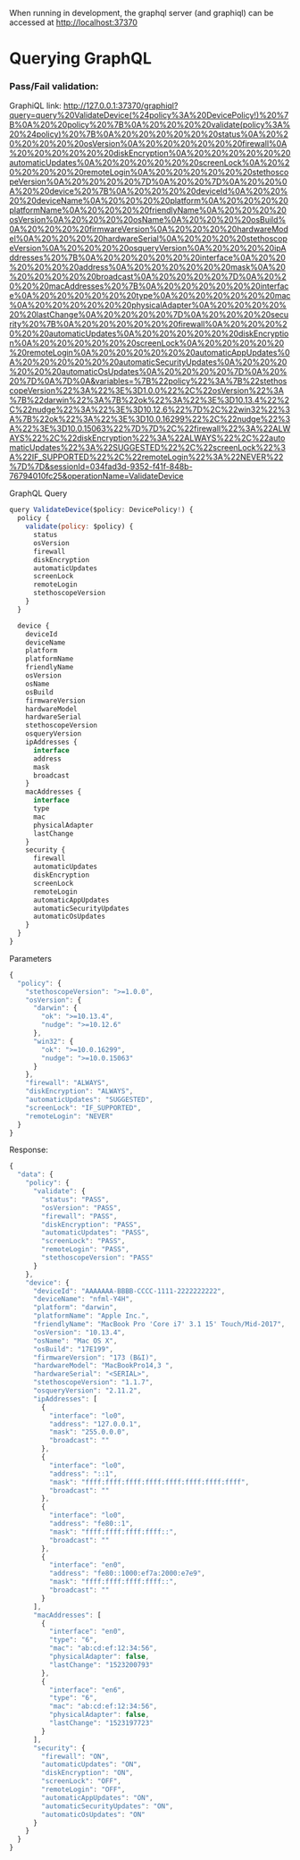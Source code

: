 When running in development, the graphql server (and graphiql) can be accessed at [http://localhost:37370](http://localhost:37370)

# Querying GraphQL

### Pass/Fail validation:

GraphiQL link: http://127.0.0.1:37370/graphiql?query=query%20ValidateDevice(%24policy%3A%20DevicePolicy!)%20%7B%0A%20%20policy%20%7B%0A%20%20%20%20validate(policy%3A%20%24policy)%20%7B%0A%20%20%20%20%20%20status%0A%20%20%20%20%20%20osVersion%0A%20%20%20%20%20%20firewall%0A%20%20%20%20%20%20diskEncryption%0A%20%20%20%20%20%20automaticUpdates%0A%20%20%20%20%20%20screenLock%0A%20%20%20%20%20%20remoteLogin%0A%20%20%20%20%20%20stethoscopeVersion%0A%20%20%20%20%7D%0A%20%20%7D%0A%20%20%0A%20%20device%20%7B%0A%20%20%20%20deviceId%0A%20%20%20%20deviceName%0A%20%20%20%20platform%0A%20%20%20%20platformName%0A%20%20%20%20friendlyName%0A%20%20%20%20osVersion%0A%20%20%20%20osName%0A%20%20%20%20osBuild%0A%20%20%20%20firmwareVersion%0A%20%20%20%20hardwareModel%0A%20%20%20%20hardwareSerial%0A%20%20%20%20stethoscopeVersion%0A%20%20%20%20osqueryVersion%0A%20%20%20%20ipAddresses%20%7B%0A%20%20%20%20%20%20interface%0A%20%20%20%20%20%20address%0A%20%20%20%20%20%20mask%0A%20%20%20%20%20%20broadcast%0A%20%20%20%20%7D%0A%20%20%20%20macAddresses%20%7B%0A%20%20%20%20%20%20interface%0A%20%20%20%20%20%20type%0A%20%20%20%20%20%20mac%0A%20%20%20%20%20%20physicalAdapter%0A%20%20%20%20%20%20lastChange%0A%20%20%20%20%7D%0A%20%20%20%20security%20%7B%0A%20%20%20%20%20%20firewall%0A%20%20%20%20%20%20automaticUpdates%0A%20%20%20%20%20%20diskEncryption%0A%20%20%20%20%20%20screenLock%0A%20%20%20%20%20%20remoteLogin%0A%20%20%20%20%20%20automaticAppUpdates%0A%20%20%20%20%20%20automaticSecurityUpdates%0A%20%20%20%20%20%20automaticOsUpdates%0A%20%20%20%20%7D%0A%20%20%7D%0A%7D%0A&variables=%7B%22policy%22%3A%7B%22stethoscopeVersion%22%3A%22%3E%3D1.0.0%22%2C%22osVersion%22%3A%7B%22darwin%22%3A%7B%22ok%22%3A%22%3E%3D10.13.4%22%2C%22nudge%22%3A%22%3E%3D10.12.6%22%7D%2C%22win32%22%3A%7B%22ok%22%3A%22%3E%3D10.0.16299%22%2C%22nudge%22%3A%22%3E%3D10.0.15063%22%7D%7D%2C%22firewall%22%3A%22ALWAYS%22%2C%22diskEncryption%22%3A%22ALWAYS%22%2C%22automaticUpdates%22%3A%22SUGGESTED%22%2C%22screenLock%22%3A%22IF_SUPPORTED%22%2C%22remoteLogin%22%3A%22NEVER%22%7D%7D&sessionId=034fad3d-9352-f41f-848b-76794010fc25&operationName=ValidateDevice

GraphQL Query

```javascript
query ValidateDevice($policy: DevicePolicy!) {
  policy {
    validate(policy: $policy) {
      status
      osVersion
      firewall
      diskEncryption
      automaticUpdates
      screenLock
      remoteLogin
      stethoscopeVersion
    }
  }

  device {
    deviceId
    deviceName
    platform
    platformName
    friendlyName
    osVersion
    osName
    osBuild
    firmwareVersion
    hardwareModel
    hardwareSerial
    stethoscopeVersion
    osqueryVersion
    ipAddresses {
      interface
      address
      mask
      broadcast
    }
    macAddresses {
      interface
      type
      mac
      physicalAdapter
      lastChange
    }
    security {
      firewall
      automaticUpdates
      diskEncryption
      screenLock
      remoteLogin
      automaticAppUpdates
      automaticSecurityUpdates
      automaticOsUpdates
    }
  }
}

```

Parameters

```javascript
{
  "policy": {
    "stethoscopeVersion": ">=1.0.0",
    "osVersion": {
      "darwin": {
        "ok": ">=10.13.4",
        "nudge": ">=10.12.6"
      },
      "win32": {
        "ok": ">=10.0.16299",
        "nudge": ">=10.0.15063"
      }
    },
    "firewall": "ALWAYS",
    "diskEncryption": "ALWAYS",
    "automaticUpdates": "SUGGESTED",
    "screenLock": "IF_SUPPORTED",
    "remoteLogin": "NEVER"
  }
}
```

Response:

```javascript
{
  "data": {
    "policy": {
      "validate": {
        "status": "PASS",
        "osVersion": "PASS",
        "firewall": "PASS",
        "diskEncryption": "PASS",
        "automaticUpdates": "PASS",
        "screenLock": "PASS",
        "remoteLogin": "PASS",
        "stethoscopeVersion": "PASS"
      }
    },
    "device": {
      "deviceId": "AAAAAAA-BBBB-CCCC-1111-2222222222",
      "deviceName": "nfml-Y4H",
      "platform": "darwin",
      "platformName": "Apple Inc.",
      "friendlyName": "MacBook Pro 'Core i7' 3.1 15' Touch/Mid-2017",
      "osVersion": "10.13.4",
      "osName": "Mac OS X",
      "osBuild": "17E199",
      "firmwareVersion": "173 (B&I)",
      "hardwareModel": "MacBookPro14,3 ",
      "hardwareSerial": "<SERIAL>",
      "stethoscopeVersion": "1.1.7",
      "osqueryVersion": "2.11.2",
      "ipAddresses": [
        {
          "interface": "lo0",
          "address": "127.0.0.1",
          "mask": "255.0.0.0",
          "broadcast": ""
        },
        {
          "interface": "lo0",
          "address": "::1",
          "mask": "ffff:ffff:ffff:ffff:ffff:ffff:ffff:ffff",
          "broadcast": ""
        },
        {
          "interface": "lo0",
          "address": "fe80::1",
          "mask": "ffff:ffff:ffff:ffff::",
          "broadcast": ""
        },
        {
          "interface": "en0",
          "address": "fe80::1000:ef7a:2000:e7e9",
          "mask": "ffff:ffff:ffff:ffff::",
          "broadcast": ""
        }
      ],
      "macAddresses": [
        {
          "interface": "en0",
          "type": "6",
          "mac": "ab:cd:ef:12:34:56",
          "physicalAdapter": false,
          "lastChange": "1523200793"
        },
        {
          "interface": "en6",
          "type": "6",
          "mac": "ab:cd:ef:12:34:56",
          "physicalAdapter": false,
          "lastChange": "1523197723"
        }
      ],
      "security": {
        "firewall": "ON",
        "automaticUpdates": "ON",
        "diskEncryption": "ON",
        "screenLock": "OFF",
        "remoteLogin": "OFF",
        "automaticAppUpdates": "ON",
        "automaticSecurityUpdates": "ON",
        "automaticOsUpdates": "ON"
      }
    }
  }
}
```
